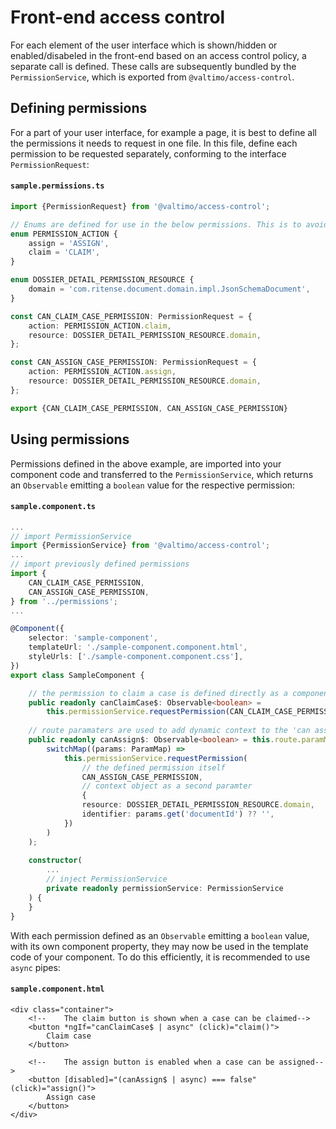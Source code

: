 # Front-end access control

For each element of the user interface which is shown/hidden or enabled/disabeled in the front-end based on an access
control policy, a separate call is defined. These calls are subsequently bundled by the `PermissionService`, which is
exported from `@valtimo/access-control`.

## Defining permissions

For a part of your user interface, for example a page, it is best to define all the permissions it needs to request in
one file. In this file, define each permission to be requested separately, conforming to the interface
`PermissionRequest`:


#### **`sample.permissions.ts`**
````typescript
import {PermissionRequest} from '@valtimo/access-control';

// Enums are defined for use in the below permissions. This is to avoid duplication, and is optional.
enum PERMISSION_ACTION {
    assign = 'ASSIGN',
    claim = 'CLAIM',
}

enum DOSSIER_DETAIL_PERMISSION_RESOURCE {
    domain = 'com.ritense.document.domain.impl.JsonSchemaDocument',
}

const CAN_CLAIM_CASE_PERMISSION: PermissionRequest = {
    action: PERMISSION_ACTION.claim,
    resource: DOSSIER_DETAIL_PERMISSION_RESOURCE.domain,
};

const CAN_ASSIGN_CASE_PERMISSION: PermissionRequest = {
    action: PERMISSION_ACTION.assign,
    resource: DOSSIER_DETAIL_PERMISSION_RESOURCE.domain,
};

export {CAN_CLAIM_CASE_PERMISSION, CAN_ASSIGN_CASE_PERMISSION}
````

## Using permissions

Permissions defined in the above example, are imported into your component code and transferred to the
`PermissionService`, which returns an `Observable` emitting a `boolean` value for the respective permission:

#### **`sample.component.ts`**

````typescript
...
// import PermissionService
import {PermissionService} from '@valtimo/access-control';
...
// import previously defined permissions
import {
    CAN_CLAIM_CASE_PERMISSION,
    CAN_ASSIGN_CASE_PERMISSION,
} from '../permissions';
...

@Component({
    selector: 'sample-component',
    templateUrl: './sample-component.component.html',
    styleUrls: ['./sample-component.component.css'],
})
export class SampleComponent {

    // the permission to claim a case is defined directly as a component property
    public readonly canClaimCase$: Observable<boolean> = 
        this.permissionService.requestPermission(CAN_CLAIM_CASE_PERMISSION)
    
    // route paramaters are used to add dynamic context to the 'can assign case permission'
    public readonly canAssign$: Observable<boolean> = this.route.paramMap.pipe(
        switchMap((params: ParamMap) =>
            this.permissionService.requestPermission(
                // the defined permission itself
                CAN_ASSIGN_CASE_PERMISSION, 
                // context object as a second paramter
                {
                resource: DOSSIER_DETAIL_PERMISSION_RESOURCE.domain,
                identifier: params.get('documentId') ?? '',
            })
        )
    );
    
    constructor(
        ...
        // inject PermissionService
        private readonly permissionService: PermissionService
    ) {
    }
}
````

With each permission defined as an `Observable` emitting a `boolean` value, with its own component property, they may now
be used in the template code of your component. To do this efficiently, it is recommended to use `async` pipes:

#### **`sample.component.html`**
````angular2html
<div class="container">
    <!--    The claim button is shown when a case can be claimed-->
    <button *ngIf="canClaimCase$ | async" (click)="claim()">
        Claim case
    </button>

    <!--    The assign button is enabled when a case can be assigned-->
    <button [disabled]="(canAssign$ | async) === false" (click)="assign()">
        Assign case
    </button>
</div>
````